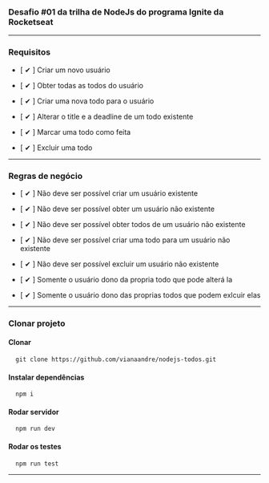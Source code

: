 ### Desafio #01 da trilha de NodeJs do programa Ignite da Rocketseat

<hr />

### Requisitos
- [ ✔ ]  Criar um novo usuário

- [ ✔ ]  Obter todas as todos do usuário

- [ ✔ ]  Criar uma nova todo para o usuário

- [ ✔ ]  Alterar o title e a deadline de um todo existente 

- [ ✔ ]  Marcar uma todo como feita

- [ ✔ ]  Excluir uma todo

<hr />

### Regras de negócio
- [ ✔ ]  Não deve ser possível criar um usuário existente

- [ ✔ ]  Não deve ser possível obter um usuário não existente

- [ ✔ ]  Não deve ser possível obter todos de um usuário não existente

- [ ✔ ]  Não deve ser possível criar uma todo para um usuário não existente

- [ ✔ ]  Não deve ser possível excluir um usuário não existente

- [ ✔ ]  Somente o usuário dono da propria todo que pode alterá la

- [ ✔ ]  Somente o usuário dono das proprias todos que podem exlcuir elas

<hr />

### Clonar projeto
#### Clonar 
```
  git clone https://github.com/vianaandre/nodejs-todos.git
```
#### Instalar dependências
``` 
  npm i
```
#### Rodar servidor
```
  npm run dev
```
#### Rodar os testes
```
  npm run test
```

<hr />
